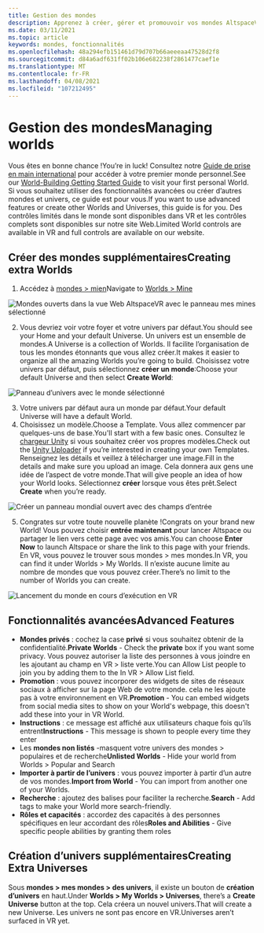 ```yaml
---
title: Gestion des mondes
description: Apprenez à créer, gérer et promouvoir vos mondes AltspaceVR et à générer votre propre univers personnalisé.
ms.date: 03/11/2021
ms.topic: article
keywords: mondes, fonctionnalités
ms.openlocfilehash: 48a294efb151461d79d707b66aeeeaa47528d2f8
ms.sourcegitcommit: d84a6adf631ff02b106e682238f2861477caef1e
ms.translationtype: MT
ms.contentlocale: fr-FR
ms.lasthandoff: 04/08/2021
ms.locfileid: "107212495"
---
```

# <a name="managing-worlds"></a><span data-ttu-id="c407a-104">Gestion des mondes</span><span class="sxs-lookup"><span data-stu-id="c407a-104">Managing worlds</span></span>

<span data-ttu-id="c407a-105">Vous êtes en bonne chance !</span><span class="sxs-lookup"><span data-stu-id="c407a-105">You’re in luck!</span></span> <span data-ttu-id="c407a-106">Consultez notre [Guide de prise en main international](world-building-getting-started.md) pour accéder à votre premier monde personnel.</span><span class="sxs-lookup"><span data-stu-id="c407a-106">See our [World-Building Getting Started Guide](world-building-getting-started.md) to visit your first personal World.</span></span> <span data-ttu-id="c407a-107">Si vous souhaitez utiliser des fonctionnalités avancées ou créer d’autres mondes et univers, ce guide est pour vous.</span><span class="sxs-lookup"><span data-stu-id="c407a-107">If you want to use advanced features or create other Worlds and Universes, this guide is for you.</span></span> <span data-ttu-id="c407a-108">Des contrôles limités dans le monde sont disponibles dans VR et les contrôles complets sont disponibles sur notre site Web.</span><span class="sxs-lookup"><span data-stu-id="c407a-108">Limited World controls are available in VR and full controls are available on our website.</span></span>

## <a name="creating-extra-worlds"></a><span data-ttu-id="c407a-109">Créer des mondes supplémentaires</span><span class="sxs-lookup"><span data-stu-id="c407a-109">Creating extra Worlds</span></span>

1. <span data-ttu-id="c407a-110">Accédez à [mondes > mien](https://account.altvr.com/worlds/my)</span><span class="sxs-lookup"><span data-stu-id="c407a-110">Navigate to [Worlds > Mine](https://account.altvr.com/worlds/my)</span></span>

![Mondes ouverts dans la vue Web AltspaceVR avec le panneau mes mines sélectionné](images/manage-worlds-img-01.png)

2. <span data-ttu-id="c407a-112">Vous devriez voir votre foyer et votre univers par défaut.</span><span class="sxs-lookup"><span data-stu-id="c407a-112">You should see your Home and your default Universe.</span></span> <span data-ttu-id="c407a-113">Un univers est un ensemble de mondes.</span><span class="sxs-lookup"><span data-stu-id="c407a-113">A Universe is a collection of Worlds.</span></span> <span data-ttu-id="c407a-114">Il facilite l’organisation de tous les mondes étonnants que vous allez créer.</span><span class="sxs-lookup"><span data-stu-id="c407a-114">It makes it easier to organize all the amazing Worlds you’re going to build.</span></span> <span data-ttu-id="c407a-115">Choisissez votre univers par défaut, puis sélectionnez **créer un monde**:</span><span class="sxs-lookup"><span data-stu-id="c407a-115">Choose your default Universe and then select **Create World**:</span></span>

![Panneau d’univers avec le monde sélectionné](images/manage-worlds-img-02.png)

3. <span data-ttu-id="c407a-117">Votre univers par défaut aura un monde par défaut.</span><span class="sxs-lookup"><span data-stu-id="c407a-117">Your default Universe will have a default World.</span></span>
4. <span data-ttu-id="c407a-118">Choisissez un modèle.</span><span class="sxs-lookup"><span data-stu-id="c407a-118">Choose a Template.</span></span> <span data-ttu-id="c407a-119">Vous allez commencer par quelques-uns de base.</span><span class="sxs-lookup"><span data-stu-id="c407a-119">You'll start with a few basic ones.</span></span> <span data-ttu-id="c407a-120">Consultez le [chargeur Unity](world-building-toolkit-getting-started.md) si vous souhaitez créer vos propres modèles.</span><span class="sxs-lookup"><span data-stu-id="c407a-120">Check out the [Unity Uploader](world-building-toolkit-getting-started.md) if you’re interested in creating your own Templates.</span></span> <span data-ttu-id="c407a-121">Renseignez les détails et veillez à télécharger une image.</span><span class="sxs-lookup"><span data-stu-id="c407a-121">Fill in the details and make sure you upload an image.</span></span> <span data-ttu-id="c407a-122">Cela donnera aux gens une idée de l’aspect de votre monde.</span><span class="sxs-lookup"><span data-stu-id="c407a-122">That will give people an idea of how your World looks.</span></span> <span data-ttu-id="c407a-123">Sélectionnez **créer** lorsque vous êtes prêt.</span><span class="sxs-lookup"><span data-stu-id="c407a-123">Select **Create** when you’re ready.</span></span>

![Créer un panneau mondial ouvert avec des champs d’entrée](images/manage-worlds-img-03.png)

5. <span data-ttu-id="c407a-125">Congrates sur votre toute nouvelle planète !</span><span class="sxs-lookup"><span data-stu-id="c407a-125">Congrats on your brand new World!</span></span> <span data-ttu-id="c407a-126">Vous pouvez choisir **entrée maintenant** pour lancer Altspace ou partager le lien vers cette page avec vos amis.</span><span class="sxs-lookup"><span data-stu-id="c407a-126">You can choose **Enter Now** to launch Altspace or share the link to this page with your friends.</span></span> <span data-ttu-id="c407a-127">En VR, vous pouvez le trouver sous mondes > mes mondes.</span><span class="sxs-lookup"><span data-stu-id="c407a-127">In VR, you can find it under Worlds > My Worlds.</span></span> <span data-ttu-id="c407a-128">Il n’existe aucune limite au nombre de mondes que vous pouvez créer.</span><span class="sxs-lookup"><span data-stu-id="c407a-128">There’s no limit to the number of Worlds you can create.</span></span>

![Lancement du monde en cours d’exécution en VR](images/manage-worlds-img-04.png)

## <a name="advanced-features"></a><span data-ttu-id="c407a-130">Fonctionnalités avancées</span><span class="sxs-lookup"><span data-stu-id="c407a-130">Advanced Features</span></span>

* <span data-ttu-id="c407a-131">**Mondes privés** : cochez la case **privé** si vous souhaitez obtenir de la confidentialité.</span><span class="sxs-lookup"><span data-stu-id="c407a-131">**Private Worlds** - Check the **private** box if you want some privacy.</span></span> <span data-ttu-id="c407a-132">Vous pouvez autoriser la liste des personnes à vous joindre en les ajoutant au champ en VR > liste verte.</span><span class="sxs-lookup"><span data-stu-id="c407a-132">You can Allow List people to join you by adding them to the In VR > Allow List field.</span></span>
* <span data-ttu-id="c407a-133">**Promotion** : vous pouvez incorporer des widgets de sites de réseaux sociaux à afficher sur la page Web de votre monde. cela ne les ajoute pas à votre environnement en VR.</span><span class="sxs-lookup"><span data-stu-id="c407a-133">**Promotion** - You can embed widgets from social media sites to show on your World's webpage, this doesn't add these into your in VR World.</span></span>
* <span data-ttu-id="c407a-134">**Instructions** : ce message est affiché aux utilisateurs chaque fois qu’ils entrent</span><span class="sxs-lookup"><span data-stu-id="c407a-134">**Instructions** - This message is shown to people every time they enter</span></span>
* <span data-ttu-id="c407a-135">Les **mondes non listés** -masquent votre univers des mondes > populaires et de recherche</span><span class="sxs-lookup"><span data-stu-id="c407a-135">**Unlisted Worlds** - Hide your world from Worlds > Popular and Search</span></span>
* <span data-ttu-id="c407a-136">**Importer à partir de l’univers** : vous pouvez importer à partir d’un autre de vos mondes.</span><span class="sxs-lookup"><span data-stu-id="c407a-136">**Import from World** - You can import from another one of your Worlds.</span></span>
* <span data-ttu-id="c407a-137">**Recherche** : ajoutez des balises pour faciliter la recherche.</span><span class="sxs-lookup"><span data-stu-id="c407a-137">**Search** - Add tags to make your World more search-friendly.</span></span>
* <span data-ttu-id="c407a-138">**Rôles et capacités** : accordez des capacités à des personnes spécifiques en leur accordant des rôles</span><span class="sxs-lookup"><span data-stu-id="c407a-138">**Roles and Abilities** - Give specific people abilities by granting them roles</span></span>

## <a name="creating-extra-universes"></a><span data-ttu-id="c407a-139">Création d’univers supplémentaires</span><span class="sxs-lookup"><span data-stu-id="c407a-139">Creating Extra Universes</span></span>

<span data-ttu-id="c407a-140">Sous **mondes > mes mondes > des univers**, il existe un bouton de **création d’univers** en haut.</span><span class="sxs-lookup"><span data-stu-id="c407a-140">Under **Worlds > My Worlds > Universes**, there’s a **Create Universe** button at the top.</span></span> <span data-ttu-id="c407a-141">Cela créera un nouvel univers.</span><span class="sxs-lookup"><span data-stu-id="c407a-141">That will create a new Universe.</span></span> <span data-ttu-id="c407a-142">Les univers ne sont pas encore en VR.</span><span class="sxs-lookup"><span data-stu-id="c407a-142">Universes aren’t surfaced in VR yet.</span></span>
